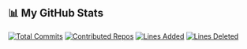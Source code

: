 ## 📊 My GitHub Stats

[![Total Commits](https://img.shields.io/badge/Commits-150-yellow)](#)
[![Contributed Repos](https://img.shields.io/badge/Contributed%20Repos-30-blue)](#)
[![Lines Added](https://img.shields.io/badge/Lines%20Added-62263-brightgreen)](#)
[![Lines Deleted](https://img.shields.io/badge/Lines%20Deleted-1889-red)](#)